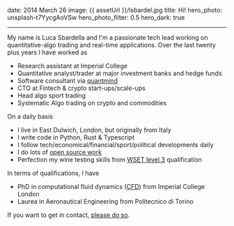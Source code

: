 date: 2014 March 26
image: {{ assetUrl }}/lsbardel.jpg
title: Hi!
hero_photo: unsplash-t7YycgAoVSw
hero_photo_filter: 0.5
hero_dark: true

---

My name is Luca Sbardella and I'm a passionate tech lead working on
quantitative-algo trading and real-time applications.
Over the last twenty plus years I have worked as

- Research assistant at Imperial College
- Quantitative analyst/trader at major investment banks and hedge funds
- Software consultant via [quantmind](https://quantmind.com)
- CTO at Fintech & crypto start-ups/scale-ups
- Head algo sport trading
- Systematic Algo trading on crypto and commodities

On a daily basis

- I live in East Dulwich, London, but originally from Italy
- I write code in Python, Rust & Typescript
- I follow tech/economical/financial/sport/political developments daily
- I do lots of [open source work](https://github.com/quantmind)
- Perfection my wine testing skills from [WSET level 3](https://www.northernwineschool.co.uk/c/courses/wine/wset-level-3-wine/) qualification

In terms of qualifications, I have

- PhD in computational fluid dynamics ([CFD](http://en.wikipedia.org/wiki/Computational_fluid_dynamics)) from Imperial College London
- Laurea in Aeronautical Engineering from Politecnico di Torino

If you want to get in contact, [please do so](/contact).
